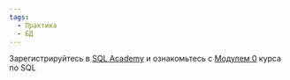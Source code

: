 ```yaml
---
tags:
  - Практика
  - БД
---
```

Зарегистрируйтесь в [SQL Academy](https://sql-academy.org/ru) и ознакомьтесь с [Модулем 0](https://sql-academy.org/ru/guide/intro-intro) курса по SQL
